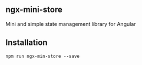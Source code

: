 ## ngx-mini-store

Mini and simple state management library for Angular


## Installation

`npm run ngx-min-store --save`

